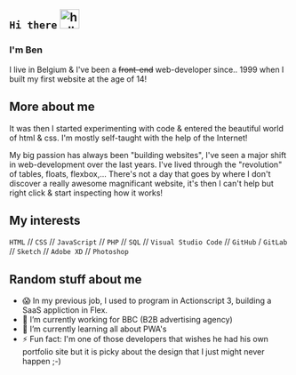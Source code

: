 ## `Hi there` <img src="https://github.com/samfromaway/samfromaway/blob/master/.github/images/fire.gif?raw=true" alt="hello" width="35" height="35"/>

### I'm Ben

I live in Belgium & I've been a <del>front-end</del> web-developer since.. 1999 when I built my first website at the age of 14!

## More about me

It was then I started experimenting with code & entered the beautiful world of html & css. I'm mostly self-taught with the help of the Internet!

My big passion has always been "building websites", I've seen a major shift in web-development over the last years. I've lived through the "revolution" of tables, floats, flexbox,... There's not a day that goes by where I don't discover a really awesome magnificant website, it's then I can't help but right click & start inspecting how it works!

## My interests

`HTML` // `CSS` // `JavaScript` // `PHP` // `SQL` // `Visual Studio Code` // `GitHub` / `GitLab` // `Sketch` // `Adobe XD` // `Photoshop`

## Random stuff about me

- 😱 In my previous job, I used to program in Actionscript 3, building a SaaS appliction in Flex.
- 🔭 I’m currently working for BBC (B2B advertising agency)
- 🌱 I’m currently learning all about PWA's
- ⚡ Fun fact: I'm one of those developers that wishes he had his own portfolio site but it is picky about the design that I just might never happen ;-)
<!--

**benvanlooy/benvanlooy** is a ✨ _special_ ✨ repository because its `README.md` (this file) appears on your GitHub profile.

Here are some ideas to get you started:

- 🔭 I’m currently working on ...
- 🌱 I’m currently learning ...
- 👯 I’m looking to collaborate on ...
- 🤔 I’m looking for help with ...
- 💬 Ask me about ...
- 📫 How to reach me: ...
- 😄 Pronouns: ...
- ⚡ Fun fact: ... -->
